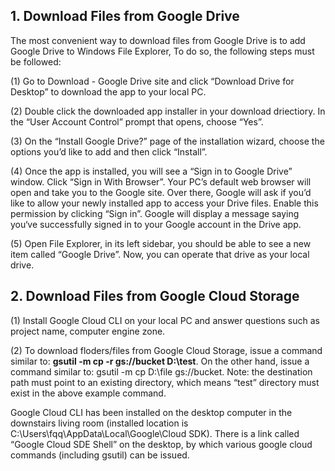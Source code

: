 ## 1. Download Files from Google Drive

The most convenient way to download files from Google Drive is to add Google Drive to Windows File Explorer, To do so, the following steps must be followed:

(1) Go to Download - Google Drive site and click “Download Drive for Desktop” to download the app to your local PC.

(2) Double click the downloaded app installer in your download driectiory. In the “User Account Control” prompt that opens, choose “Yes”.

(3) On the “Install Google Drive?” page of the installation wizard, choose the options you’d like to add and then click “Install”.

(4) Once the app is installed, you will see a “Sign in to Google Drive” window. Click “Sign in With Browser”. Your PC’s default web browser will open and take you to the Google site. Over there, Google will ask if you’d like to allow your newly installed app to access your Drive files. Enable this permission by clicking “Sign in”. Google will display a message saying you‘ve successfully signed in to your Google account in the Drive app.

(5) Open File Explorer, in its left sidebar, you should be able to see a new item called “Google Drive”. Now, you can operate that drive as your local drive.

## 2. Download Files from Google Cloud Storage

(1) Install Google Cloud CLI on your local PC and answer questions such as project name, computer engine zone.

(2) To download floders/files from Google Cloud Storage, issue a command similar to: **gsutil -m cp -r gs://bucket D:\test**. On the other hand, issue a command similar to: gsutil -m cp D:\file gs://bucket. Note: the destination path must point to an existing directory, which means “test” directory must exist in the above example command.

Google Cloud CLI has been installed on the desktop computer in the downstairs living room (installed location is C:\Users\fqq\AppData\Local\Google\Cloud SDK). There is a link called “Google Cloud SDE Shell” on the desktop, by which various google cloud commands (including gsutil) can be issued.

